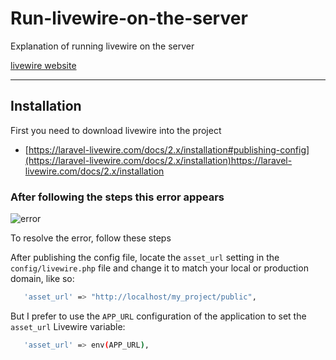 # Run-livewire-on-the-server
Explanation of running livewire on the server

[livewire website](https://laravel-livewire.com/)

-----------


## Installation

First you need to download livewire into the project

 - [https://laravel-livewire.com/docs/2.x/installation#publishing-config](https://laravel-livewire.com/docs/2.x/installation)https://laravel-livewire.com/docs/2.x/installation
    
### After following the steps this error appears

![error](https://github.com/o0t/Run-livewire-on-the-server/assets/94997828/8d4a7d36-4756-4b2b-92d9-d495604343b3)


To resolve the error, follow these steps

After publishing the config file, locate the `asset_url` setting in the `config/livewire.php` file and change it to match your local or production domain, like so:

```bash
   'asset_url' => "http://localhost/my_project/public",
```

But I prefer to use the `APP_URL` configuration of the application to set the `asset_url` Livewire variable:


```bash
   'asset_url' => env(APP_URL),
```
